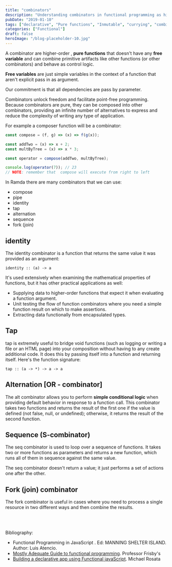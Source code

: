 ```yaml
---
title: "combinators"
description: "Understanding combinators in functional programming as higher-order pure functions for composing and controlling program flow"
pubDate: "2019-01-10"
tags: ["declarative", "Pure functions", "Inmutable", "currying", "combinator"]
categories: ["Functional"]
draft: false
heroImage: "/blog-placeholder-10.jpg"
---
```


A combinator are higher-order , **pure functions** that doesn't have any **free variable** and
can combine primitive artifacts like other functions (or other combinators) and behave as control logic.

**Free variables** are just simple variables in the context of a function that aren't explicit
pass in as argument.

Our commitment is that all dependencies are pass by parameter.

Combinators unlock freedom and facilitate point-free programming.
Because combinators are pure, they can be composed into other combinators,
providing an infinite number of alternatives to express and reduce the complexity of writing
any type of application.

For example a composer function will be a combinator:

```javascript
const compose = (f, g) => (x) => f(g(x));

const addTwo = (x) => x + 2;
const multByTree = (x) => x * 3;

const operator = compose(addTwo, multByTree);

console.log(operator(7)); // 23
// NOTE: remember that  compose will execute from right to left
```

In Ramda there are many combinators that we can use:

- compose
- pipe
- identity
- tap
- alternation
- sequence
- fork (join)

## identity

The identity combinator is a function that returns the same value it was provided as an argument:

`identity :: (a) -> a`

It's used extensively when examining the mathematical properties of functions,
but it has other practical applications as well:

- Supplying data to higher-order functions that expect it when evaluating a function argument.
- Unit testing the flow of function combinators where you need a simple function result on which
  to make assertions.
- Extracting data functionally from encapsulated types.

## Tap

tap is extremely useful to bridge void functions (such as logging or writing a file or an HTML page)
into your composition without having to any create additional code. It does this by passing itself
into a function and returning itself. Here's the function signature:

`tap :: (a -> *) -> a -> a`

## Alternation [OR - combinator]

The alt combinator allows you to perform **simple conditional logic** when providing default
behavior in response to a function call.
This combinator takes two functions and returns the result of the first one if the value is
defined (not false, null, or undefined); otherwise, it returns the result of the second function.

## Sequence (S-combinator)

The seq combinator is used to loop over a sequence of functions. It takes two or more functions
as parameters and returns a new function, which runs all of them in sequence against the same value.

The seq combinator doesn't return a value; it just performs a set of actions one after the other.

## Fork (join) combinator

The fork combinator is useful in cases where you need to process a single resource in two
different ways and then combine the results.

<br><br>

<div class="bibliography">
Bibliography:<br>

- Functional Programming in JavaScript . Ed: MANNING SHELTER ISLAND. Author: Luis Atencio.<br>
- [Mostly Adequate Guide to functional programming](https://drboolean.gitbooks.io/mostly-adequate-guide-old/content/).
  Professor Frisby's<br>
- [Building a declarative app using Functional javaScript](https://www.packtpub.com/web-development/building-declarative-apps-using-functional-javascript-video).
  Michael Rosata
  </div>
